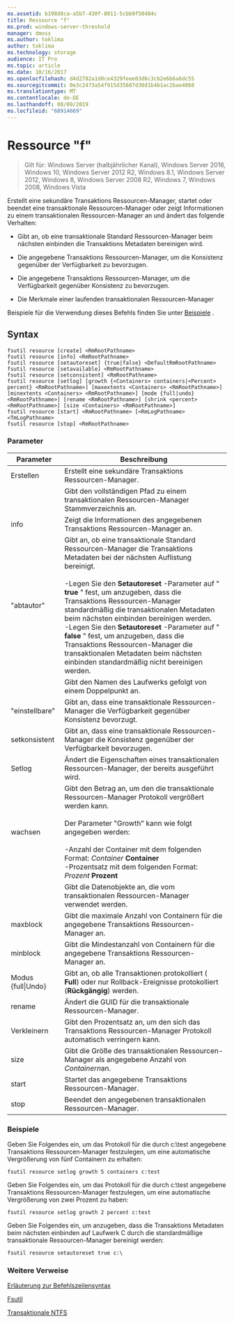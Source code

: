 ```yaml
---
ms.assetid: b198d8ca-a5b7-430f-8911-5cbb9f50484c
title: Ressource "f"
ms.prod: windows-server-threshold
manager: dmoss
ms.author: toklima
author: toklima
ms.technology: storage
audience: IT Pro
ms.topic: article
ms.date: 10/16/2017
ms.openlocfilehash: d4d2782a1d0ce4329feee03d6c3cb2e6b6a6dc55
ms.sourcegitcommit: 0e3c2473a54f915d35687d30d1b4b1ac2bae4068
ms.translationtype: MT
ms.contentlocale: de-DE
ms.lasthandoff: 08/09/2019
ms.locfileid: "68914669"
---
```

# <a name="fsutil-resource"></a>Ressource "f"
>Gilt für: Windows Server (halbjährlicher Kanal), Windows Server 2016, Windows 10, Windows Server 2012 R2, Windows 8.1, Windows Server 2012, Windows 8, Windows Server 2008 R2, Windows 7, Windows 2008, Windows Vista

Erstellt eine sekundäre Transaktions Ressourcen-Manager, startet oder beendet eine transaktionale Ressourcen-Manager oder zeigt Informationen zu einem transaktionalen Ressourcen-Manager an und ändert das folgende Verhalten:

-   Gibt an, ob eine transaktionale Standard Ressourcen-Manager beim nächsten einbinden die Transaktions Metadaten bereinigen wird.

-   Die angegebene Transaktions Ressourcen-Manager, um die Konsistenz gegenüber der Verfügbarkeit zu bevorzugen.

-   Die angegebene Transaktions Ressourcen-Manager, um die Verfügbarkeit gegenüber Konsistenz zu bevorzugen.

-   Die Merkmale einer laufenden transaktionalen Ressourcen-Manager

Beispiele für die Verwendung dieses Befehls finden Sie unter [Beispiele](#BKMK_examples) .

## <a name="syntax"></a>Syntax

```
fsutil resource [create] <RmRootPathname>
fsutil resource [info] <RmRootPathname>
fsutil resource [setautoreset] {true|false} <DefaultRmRootPathname>
fsutil resource [setavailable] <RmRootPathname>
fsutil resource [setconsistent] <RmRootPathname>
fsutil resource [setlog] [growth {<Containers> containers|<Percent> percent} <RmRootPathname>] [maxextents <Containers> <RmRootPathname>] [minextents <Containers> <RmRootPathname>] [mode {full|undo} <RmRootPathname>] [rename <RmRootPathname>] [shrink <percent> <RmRootPathname>] [size <Containers> <RmRootPathname>]
fsutil resource [start] <RmRootPathname> [<RmLogPathname> <TmLogPathname>
fsutil resource [stop] <RmRootPathname>
```

### <a name="parameters"></a>Parameter

|        Parameter        |                                                                                                                                                                                                                                        Beschreibung                                                                                                                                                                                                                                         |
|-------------------------|--------------------------------------------------------------------------------------------------------------------------------------------------------------------------------------------------------------------------------------------------------------------------------------------------------------------------------------------------------------------------------------------------------------------------------------------------------------------------------------------|
|         Erstellen          |                                                                                                                                                                                                                    Erstellt eine sekundäre Transaktions Ressourcen-Manager.                                                                                                                                                                                                                     |
|    <RmRootPathname>     |                                                                                                                                                                                                        Gibt den vollständigen Pfad zu einem transaktionalen Ressourcen-Manager Stammverzeichnis an.                                                                                                                                                                                                         |
|          info           |                                                                                                                                                                                                            Zeigt die Informationen des angegebenen Transaktions Ressourcen-Manager an.                                                                                                                                                                                                            |
|      "abtautor"       | Gibt an, ob eine transaktionale Standard Ressourcen-Manager die Transaktions Metadaten bei der nächsten Auflistung bereinigt.<br /><br />-Legen Sie den **Setautoreset** -Parameter auf " **true** " fest, um anzugeben, dass die Transaktions Ressourcen-Manager standardmäßig die transaktionalen Metadaten beim nächsten einbinden bereinigen werden.<br />-Legen Sie den **Setautoreset** -Parameter auf " **false** " fest, um anzugeben, dass die Transaktions Ressourcen-Manager die transaktionalen Metadaten beim nächsten einbinden standardmäßig nicht bereinigen werden. |
| <DefaultRmRootPathname> |                                                                                                                                                                                                                       Gibt den Namen des Laufwerks gefolgt von einem Doppelpunkt an.                                                                                                                                                                                                                        |
|      "einstellbare"       |                                                                                                                                                                                                 Gibt an, dass eine transaktionale Ressourcen-Manager die Verfügbarkeit gegenüber Konsistenz bevorzugt.                                                                                                                                                                                                 |
|      setkonsistent      |                                                                                                                                                                                                 Gibt an, dass eine transaktionale Ressourcen-Manager die Konsistenz gegenüber der Verfügbarkeit bevorzugen.                                                                                                                                                                                                 |
|         Setlog          |                                                                                                                                                                                                  Ändert die Eigenschaften eines transaktionalen Ressourcen-Manager, der bereits ausgeführt wird.                                                                                                                                                                                                  |
|         wachsen          |                                                                                                  Gibt den Betrag an, um den die transaktionale Ressourcen-Manager Protokoll vergrößert werden kann.<br /><br />Der Parameter "Growth" kann wie folgt angegeben werden:<br /><br />-Anzahl der Container mit dem folgenden Format: _Container_ **Container**<br />-Prozentsatz mit dem folgenden Format: _Prozent_ **Prozent**                                                                                                   |
|      <containers>       |                                                                                                                                                                                                      Gibt die Datenobjekte an, die vom transaktionalen Ressourcen-Manager verwendet werden.                                                                                                                                                                                                       |
|        maxblock        |                                                                                                                                                                                                Gibt die maximale Anzahl von Containern für die angegebene Transaktions Ressourcen-Manager an.                                                                                                                                                                                                |
|        minblock        |                                                                                                                                                                                                Gibt die Mindestanzahl von Containern für die angegebene Transaktions Ressourcen-Manager an.                                                                                                                                                                                                |
|  Modus {full&#124;Undo}  |                                                                                                                                                                                        Gibt an, ob alle Transaktionen protokolliert ( **Full**) oder nur Rollback-Ereignisse protokolliert (**Rückgängig**) werden.                                                                                                                                                                                         |
|         rename          |                                                                                                                                                                                                                  Ändert die GUID für die transaktionale Ressourcen-Manager.                                                                                                                                                                                                                  |
|         Verkleinern          |                                                                                                                                                                                              Gibt den Prozentsatz an, um den sich das Transaktions Ressourcen-Manager Protokoll automatisch verringern kann.                                                                                                                                                                                              |
|          size           |                                                                                                                                                                                              Gibt die Größe des transaktionalen Ressourcen-Manager als angegebene Anzahl von *Containern*an.                                                                                                                                                                                               |
|          start          |                                                                                                                                                                                                                    Startet das angegebene Transaktions Ressourcen-Manager.                                                                                                                                                                                                                    |
|          stop           |                                                                                                                                                                                                                    Beendet den angegebenen transaktionalen Ressourcen-Manager.                                                                                                                                                                                                                     |

### <a name="BKMK_examples"></a>Beispiele
Geben Sie Folgendes ein, um das Protokoll für die durch c:\test angegebene Transaktions Ressourcen-Manager festzulegen, um eine automatische Vergrößerung von fünf Containern zu erhalten:

```
fsutil resource setlog growth 5 containers c:test
```

Geben Sie Folgendes ein, um das Protokoll für die durch c:\test angegebene Transaktions Ressourcen-Manager festzulegen, um eine automatische Vergrößerung von zwei Prozent zu haben:

```
fsutil resource setlog growth 2 percent c:test
```

Geben Sie Folgendes ein, um anzugeben, dass die Transaktions Metadaten beim nächsten einbinden auf Laufwerk C durch die standardmäßige transaktionale Ressourcen-Manager bereinigt werden:

```
fsutil resource setautoreset true c:\  
```

### <a name="additional-references"></a>Weitere Verweise
[Erläuterung zur Befehlszeilensyntax](Command-Line-Syntax-Key.md)

[Fsutil](Fsutil.md)

[Transaktionale NTFS](https://go.microsoft.com/fwlink/?LinkID=165402)


